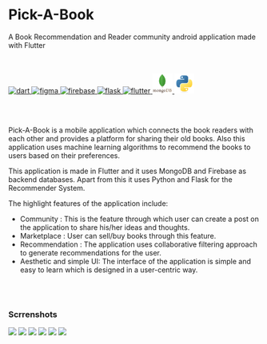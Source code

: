 # Pick-A-Book

A Book Recommendation and Reader community android application made with Flutter
<br>
<br>
<br>

<p align="left"> <a href="https://dart.dev" target="_blank" rel="noreferrer"> <img src="https://www.vectorlogo.zone/logos/dartlang/dartlang-icon.svg" alt="dart" width="40" height="40"/> </a> 
<a href="https://www.figma.com/" target="_blank" rel="noreferrer"> <img src="https://www.vectorlogo.zone/logos/figma/figma-icon.svg" alt="figma" width="40" height="40"/> </a> 
<a href="https://firebase.google.com/" target="_blank" rel="noreferrer"> <img src="https://www.vectorlogo.zone/logos/firebase/firebase-icon.svg" alt="firebase" width="40" height="40"/> </a> 
<a href="https://flask.palletsprojects.com/" target="_blank" rel="noreferrer"> <img src="https://www.vectorlogo.zone/logos/pocoo_flask/pocoo_flask-icon.svg" alt="flask" width="40" height="40"/> </a> 
<a href="https://flutter.dev" target="_blank" rel="noreferrer"> <img src="https://www.vectorlogo.zone/logos/flutterio/flutterio-icon.svg" alt="flutter" width="40" height="40"/> </a> 
<a href="https://www.mongodb.com/" target="_blank" rel="noreferrer"> <img src="https://raw.githubusercontent.com/devicons/devicon/master/icons/mongodb/mongodb-original-wordmark.svg" alt="mongodb" width="40" height="40"/> </a>
<a href="https://www.python.org" target="_blank" rel="noreferrer"> <img src="https://raw.githubusercontent.com/devicons/devicon/master/icons/python/python-original.svg" alt="python" width="40" height="40"/> </a>
</p>

<br>
<br>


Pick-A-Book is a mobile application which connects the book readers with each other and provides a platform for sharing their old books. Also this application uses machine learning algorithms to recommend the books to users based on their preferences.

This application is made in Flutter and it uses MongoDB and Firebase as backend databases. Apart from this it uses Python and Flask for the Recommender System.

The highlight features of the application include:
- Community : This is the feature through which user can create a post on the application to share his/her ideas and thoughts.
- Marketplace : User can sell/buy books through this feature.
- Recommendation : The application uses collaborative filtering approach to generate recommendations for the user.
- Aesthetic and simple UI: The interface of the application is simple and easy to learn which is designed in a user-centric way.

<br>
<br>

### Scrrenshots 


<img src ="https://github.com/Ayush2233/Pick-A-Book/assets/91687009/a00e1e56-c933-40a7-a9f3-a60658d497cb" width ="200px">
<img src ="https://github.com/Ayush2233/Pick-A-Book/assets/91687009/9c0a403e-f95b-4f05-bfc8-69dd00efff62" width ="200px">
<img src ="https://github.com/Ayush2233/Pick-A-Book/assets/91687009/0fb9fd8e-2052-45d0-b20c-b3daa1a0b974" width ="200px">
<img src ="https://github.com/Ayush2233/Pick-A-Book/assets/91687009/fe178c10-7314-4937-ad79-2daf4421cfdb" width ="200px">

<img src ="https://github.com/Ayush2233/Pick-A-Book/assets/91687009/f6575910-18e6-49c9-b6b9-ab6e01a64a3f" width ="200px">

<img src ="https://github.com/Ayush2233/Pick-A-Book/assets/91687009/eed5975c-b7e0-4114-ada7-6776ac19c424" width ="200px">




